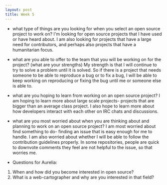 ```yaml
---
layout: post
title: Week 5
---
```


 - what type of things are you looking for when you select an open source project to work on?
 	I'm looking for open source projects that I have used or have heard about. I am also looking for projects that have a large need for contributors, and perhaps also projects that have a humanitarian focus. 

 - what are you able to offer to the team that you will be working on for the project? (what are your strengths)
 	My strength is that I will continue to try to solve a problem until it is solved. So if there is a project that needs someone to be able to reproduce a bug or to fix a bug, I will be able to keep working on reproducing or fixing the bug until me or someone else is able to.

 - what are you hoping to learn from working on an open source project?
 	I am hoping to learn more about large scale projects- projects that are bigger than an average class project. I also hope to learn more about how developers interact with each other on IRC chats and discussions.

 - what are you most worried about when you are thinking about and planning to work on an open source project? 
 	I am most worried about find something to do- finding an issue that is easy enough for me to handle. I am also worried about whether I will be able to follow the contribution guidelines properly. In some repositories, people are quick to downvote comments they feel are not helpful to the issue, so that worries me. 

 - Questions for Aurelia:

 1. When and how did you become interested in open source?
 2. What is a web-cartographer and why are you interested in that field?


